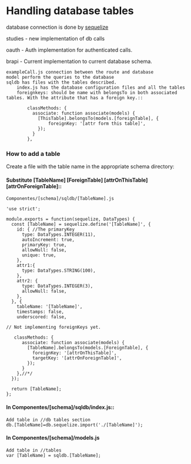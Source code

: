 # Handling database tables 

database connection is done by [sequelize](http://docs.sequelizejs.com/)

studies - new implementation of db calls

oauth - Auth implementation for authenticated calls.

brapi - Current implementation to current database schema.

	exampleCall.js connection between the route and database
	model perform the queries to the database
	sqldb has files with the tables described.
		index.js has the database configuration files and all the tables
		foreignkeys: should be name with belongsTo in both associated tables. With the attribute that has a foreign key.::

		    classMethods: {
     		  associate: function associate(models) {     
        		[ThisTable].belongsTo(models.[foreignTable], {
          			foreignKey: '[attr form this table]',
        	    });
      		  }
            },



### How to add a table

Create a file with the table name in the appropriate schema directory:

#### Substitute [TableName] [ForeignTable] [attrOnThisTable] [attrOnForeignTable]::

	Componentes/[schema]/sqldb/[TableName].js

	'use strict';

	module.exports = function(sequelize, DataTypes) {
	  const [TableName] = sequelize.define('[TableName]', {
	    id: { //The primaryKey
	      type: DataTypes.INTEGER(11),
	      autoIncrement: true,
	      primaryKey: true,
	      allowNull: false,
	      unique: true,
	    },
	    attr1:{
	      type: DataTypes.STRING(100),
	    },
	    attr2: {  
	      type: DataTypes.INTEGER(3),
	      allowNull: false,
	    },
	  }, {
	    tableName: '[TableName]',
	    timestamps: false,
	    underscored: false,

	// Not implementing foreignKeys yet.

	   classMethods: {
	      associate: function associate(models) {     
	        [TableName].belongsTo(models.[ForeignTable], {
	          foreignKey: '[attrOnThisTable]',
	          targetKey: '[attrOnForeignTable]',
	        });
	      }
	    },//*/
	  });

	  return [TableName];
	};


#### In Componentes/[schema]/sqldb/index.js::
	Add table in //db tables section
	db.[TableName]=db.sequelize.import('./[TableName]');

#### In Componentes/[schema]/models.js
	Add table in //tables
	var [TableName] = sqldb.[TableName];